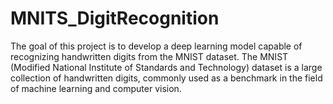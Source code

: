 # MNITS_DigitRecognition
The goal of this project is to develop a deep learning model capable of recognizing handwritten digits from the MNIST dataset. The MNIST (Modified National Institute of Standards and Technology) dataset is a large collection of handwritten digits, commonly used as a benchmark in the field of machine learning and computer vision.
